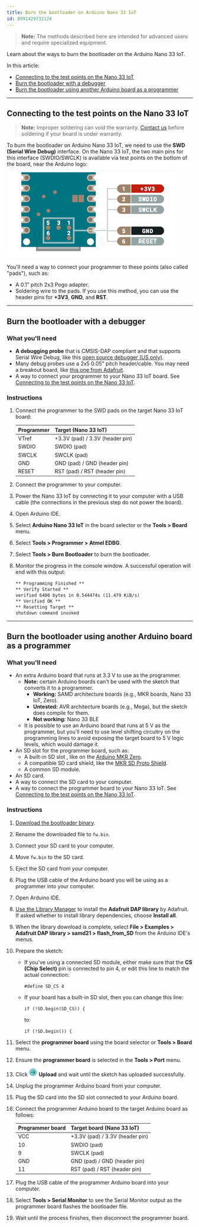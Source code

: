 ```yaml
---
title: Burn the bootloader on Arduino Nano 33 IoT
id: 8991429732124
---
```


> **Note:** The methods described here are intended for advanced users and require specialized equipment.

Learn about the ways to burn the bootloader on the Arduino Nano 33 IoT.

In this article:

* [Connecting to the test points on the Nano 33 IoT](#connecting-to-the-test-points)
* [Burn the bootloader with a debugger](#debugger)
* [Burn the bootloader using another Arduino board as a programmer](#sd-card)

---

<a id="connecting-to-the-test-points"></a>

## Connecting to the test points on the Nano 33 IoT

> **Note:** Improper soldering can void the warranty. [Contact us](https://www.arduino.cc/en/contact-us/) before soldering if your board is under warranty.

To burn the bootloader on Arduino Nano 33 IoT, we need to use the **SWD (Serial Wire Debug)** interface. On the Nano 33 IoT, the two main pins for this interface (SWDIO/SWCLK) is available via test points on the bottom of the board, near the Arduino logo:

![The SWD pads on the Arduino Nano 33 IoT.](img/Nano-33-IoT-SWD-pads_cropped.png)

You'll need a way to connect your programmer to these points (also called "pads"), such as:

* A 0.1" pitch 2x3 Pogo adapter.
* Soldering wire to the pads. If you use this method, you can use the header pins for **+3V3**, **GND**, and **RST**.

---

<a id="debugger"></a>

## Burn the bootloader with a debugger

### What you'll need

* **A debugging probe** that is CMSIS-DAP compliant and that supports Serial Wire Debug, like this [open source debugger (US only)](https://www.tindie.com/products/ataradov/cmsis-dap-compliant-swd-debugger/).
* Many debug probes use a 2x5 0.05" pitch header/cable. You may need a breakout board, like [this one from Adafruit](https://www.adafruit.com/product/2743).
* A way to connect your programmer to your Nano 33 IoT board. See [Connecting to the test points on the Nano 33 IoT](#connecting-to-the-test-points).

### Instructions

1. Connect the programmer to the SWD pads on the target Nano 33 IoT board:

   | Programmer | Target (Nano 33 IoT)            |
   |------------|---------------------------------|
   | VTref      | +3.3V (pad) / 3.3V (header pin) |
   | SWDIO      | SWDIO (pad)                     |
   | SWCLK      | SWCLK (pad)                     |
   | GND        | GND (pad) / GND (header pin)    |
   | RESET      | RST (pad) / RST (header pin)    |

1. Connect the programmer to your computer.

1. Power the Nano 33 IoT by connecting it to your computer with a USB cable (the connections in the previous step do not power the board).

1. Open Arduino IDE.

1. Select **Arduino Nano 33 IoT** in the board selector or the **Tools > Board** menu.

1. Select **Tools > Programmer > Atmel EDBG**.

1. Select **Tools > Burn Bootloader** to burn the bootloader.

1. Monitor the progress in the console window. A successful operation will end with this output:

   ```
   ** Programming Finished **
   ** Verify Started **
   verified 6400 bytes in 0.544474s (11.479 KiB/s)
   ** Verified OK **
   ** Resetting Target **
   shutdown command invoked
   ```

---

<a id="sd-card"></a>

## Burn the bootloader using another Arduino board as a programmer

### What you'll need

* An extra Arduino board that runs at 3.3 V to use as the programmer.
  * **Note:** certain Arduino boards can't be used with the sketch that converts it to a programmer.
    * **Working:** SAMD architecture boards (e.g., MKR boards, Nano 33 IoT, Zero).
    * **Untested:** AVR architecture boards (e.g., Mega), but the sketch does compile for them.
    * **Not working:** Nano 33 BLE
  * It is possible to use an Arduino board that runs at 5 V as the programmer, but you'll need to use level shifting circuitry on the programming lines to avoid exposing the target board to 5 V logic levels, which would damage it.
* An SD slot for the programmer board, such as:
  * A built-in SD slot , like on the [Arduino MKR Zero](https://store.arduino.cc/products/arduino-mkr-zero-i2s-bus-sd-for-sound-music-digital-audio-data).
  * A compatible SD card shield, like the [MKR SD Proto Shield](https://store.arduino.cc/products/mkr-sd-proto-shield).
  * A common SD module.
* An SD card.
* A way to connect the SD card to your computer.
* A way to connect the programmer board to your Nano 33 IoT. See [Connecting to the test points on the Nano 33 IoT](#connecting-to-the-test-points).

### Instructions

1. [Download the bootloader binary](https://github.com/arduino/ArduinoCore-samd/raw/master/bootloaders/nano_33_iot/samd21_sam_ba_arduino_nano_33_iot.bin).

1. Rename the downloaded file to `fw.bin`.

1. Connect your SD card to your computer.

1. Move `fw.bin` to the SD card.

1. Eject the SD card from your computer.

1. Plug the USB cable of the Arduino board you will be using as a programmer into your computer.

1. Open Arduino IDE.

1. [Use the Library Manager](https://support.arduino.cc/hc/en-us/articles/5145457742236-Add-libraries-to-Arduino-IDE#library-manager) to install the **Adafruit DAP library** by Adafruit. If asked whether to install library dependencies, choose **Install all**.

1. When the library download is complete, select **File > Examples > Adafruit DAP library > samd21 > flash_from_SD** from the Arduino IDE's menus.

1. Prepare the sketch:

   * If you've using a connected SD module, either make sure that the **CS (Chip Select)** pin is connected to pin 4, or edit this line to match the actual connection:

     ```
     #define SD_CS 4
     ```

   * If your board has a built-in SD slot, then you can change this line:

     ```
     if (!SD.begin(SD_CS)) {
     ```

     to:

     ```
     if (!SD.begin()) {
     ```

1. Select the **programmer board** using the board selector or **Tools > Board** menu.

1. Ensure the **programmer board** is selected in the **Tools > Port** menu.

1. Click ![Upload button.](img/symbol_upload2.png) **Upload** and wait until the sketch has uploaded successfully.

1. Unplug the programmer Arduino board from your computer.

1. Plug the SD card into the SD slot connected to your Arduino board.

1. Connect the programmer Arduino board to the target Arduino board as follows:

   | Programmer board | Target board (Nano 33 IoT)      |
   |------------------|---------------------------------|
   | VCC              | +3.3V (pad) / 3.3V (header pin) |
   | 10               | SWDIO (pad)                     |
   | 9                | SWCLK (pad)                     |
   | GND              | GND (pad) / GND (header pin)    |
   | 11               | RST (pad) / RST (header pin)    |

1. Plug the USB cable of the programmer Arduino board into your computer.

1. Select **Tools > Serial Monitor** to see the Serial Monitor output as the programmer board flashes the bootloader file.

1. Wait until the process finishes, then disconnect the programmer board.
